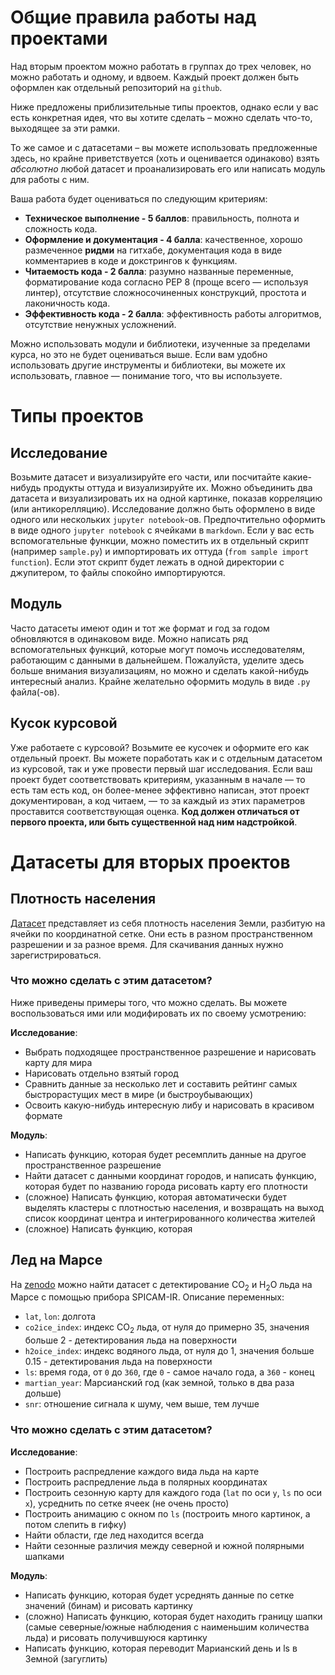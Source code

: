 # Общие правила работы над проектами
Над вторым проектом можно работать в группах до трех  человек, но можно работать и одному, и вдвоем. Каждый проект должен быть оформлен как отдельный репозиторий на `github`.
 
 
Ниже предложены приблизительные типы проектов, однако если у вас есть конкретная идея, что вы хотите сделать – можно сделать что-то, выходящее за эти рамки.
	
	
То же самое и с датасетами &ndash; вы можете использовать предложенные здесь, но крайне приветствуется (хоть и оценивается одинаково) взять *абсолютно* любой датасет и проанализировать его или написать модуль для работы с ним. 
	
Ваша работа будет оцениваться по следующим критериям: 
	
- **Техническое выполнение - 5 баллов**: правильность, полнота и сложность кода. 
- **Оформление и документация - 4 балла**: качественное, хорошо размеченное **ридми** на гитхабе, документация кода в виде комментариев в коде и докстрингов к функциям.
- **Читаемость кода - 2 балла**: разумно названные переменные, форматирование кода согласно PEP 8 (проще 
всего — используя линтер), отсутствие сложносочиненных конструкций, простота и лаконичность кода.
- **Эффективность кода - 2 балла**: эффективность работы алгоритмов, отсутствие ненужных усложнений.
	
Можно использовать модули и библиотеки, изученные за пределами курса, но это не будет оцениваться выше. Если вам удобно использовать другие инструменты и библиотеки, вы можете их использовать, главное — понимание того, что вы используете.
	
# Типы проектов
## Исследование
Возьмите датасет и визуализируйте его части, или посчитайте какие-нибудь продукты оттуда и визуализируйте их. Можно объединить два датасета и визуализировать их на одной картинке, показав корреляцию (или антикорелляцию). Исследование должно быть оформлено в виде одного или нескольких `jupyter notebook`-ов. Предпочтительно оформить в виде одного `jupyter notebook` с ячейками в `markdown`. Если у вас есть вспомогательные функции, можно поместить их в отдельный скрипт (например `sample.py`) и импортировать их оттуда (`from sample import function`). Если этот скрипт будет лежать в одной директории с джупитером, то файлы спокойно импортируются.
## Модуль
Часто датасеты имеют один и тот же формат и год за годом обновляются в одинаковом виде. Можно написать ряд вспомогательных функций, которые могут помочь исследователям, работающим с данными в дальнейшем. Пожалуйста, уделите здесь больше внимания визуализациям, но можно и сделать какой-нибудь интересный анализ. Крайне желательно оформить модуль в виде `.py` файла(-ов).
## Кусок курсовой
Уже работаете с курсовой? Возьмите ее кусочек и оформите его как отдельный проект. Вы можете поработать как и с отдельным датасетом из курсовой, так и уже провести первый шаг исследования. Если ваш проект будет соответствовать критериям, указанным в начале — то есть там есть код, он более-менее эффективно написан, этот проект документирован, а код читаем, — то за каждый из этих параметров проставится соответствующая оценка. **Код должен отличаться от первого проекта, или быть существенной над ним надстройкой**.

# Датасеты для вторых проектов
## Плотность населения
[Датасет](https://sedac.ciesin.columbia.edu/data/set/gpw-v4-population-density-rev11/data-download) представляет из себя плотность населения Земли, разбитую на ячейки по координатной сетке. Они есть в разном пространственном разрешении и за разное время. Для скачивания данных нужно зарегистрироваться.
	
### Что можно сделать с этим датасетом?
	
Ниже приведены примеры того, что можно сделать. Вы можете воспользоваться ими или модифировать их по своему усмотрению:
	
**Исследование**: 
	
- Выбрать подходящее пространственное разрешение и нарисовать карту для мира
- Нарисовать отдельно взятый город
- Сравнить данные за несколько лет и составить рейтинг самых быстрорастущих мест в мире (и быстроубывающих)
- Освоить какую-нибудь интересную либу и нарисовать в красивом формате
	
**Модуль**: 
	
- Написать функцию, которая будет ресемплить данные на другое пространственное разрешение
- Найти датасет с данными координат городов, и написать функцию, которая будет по названию города рисовать карту его плотности
- (сложное) Написать функцию, которая автоматически будет выделять кластеры с плотностью населения, и возвращать на выход список координат центра и интегрированного количества жителей
- (сложное) Написать функцию, которая

## Лед на Марсе

На [zenodo](https://zenodo.org/records/7082889) можно найти датасет с детектирование CO$_2$ и H$_2$O льда на Марсе с помощью прибора SPICAM-IR.
Описание переменных:

- `lat`, `lon`: долгота
- `co2ice_index`: индекс CO$_2$ льда, от нуля до примерно 35, значения больше 2 - детектирования льда на поверхности
- `h2oice_index`: индекс водяного льда, от нуля до 1, значения больше 0.15 - детектирования льда на поверхности
- `ls`: время года, от `0` до `360`, где `0` - самое начало года, а `360` - конец
- `martian_year`: Марсианский год (как земной, только в два раза дольше)
- `snr`: отношение сигнала к шуму, чем выше, тем лучше
	
### Что можно сделать с этим датасетом?
	
**Исследование**: 
	
- Построить распредление каждого вида льда на карте
- Построить распредление льда в полярных координатах
- Построить сезонную карту для каждого года (`lat` по оси `y`, `ls` по оси `x`), усреднить по сетке ячеек (не очень просто)
- Построить анимацию с окном по `ls` (построить много картинок, а потом слепить в гифку)
- Найти области, где лед находится всегда
- Найти сезонные различия между северной и южной полярными шапками
	
**Модуль**: 
	
- Написать функцию, которая будет усреднять данные по сетке значений (бинам) и рисовать картинку
- (сложно) Написать функцию, которая будет находить границу шапки (самые северные/южные наблюдения с наименьшим количества льда) и рисовать получившуюся картинку
- Написать функцию, которая переводит Марианский день и ls в Земной (загуглить)